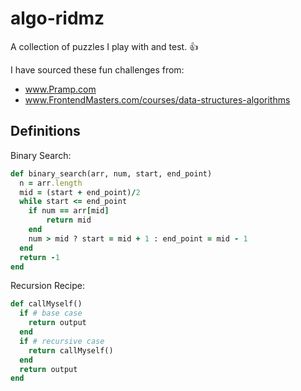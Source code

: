 # algo-ridmz

A collection of puzzles I play with and test. :+1:

I have sourced these fun challenges from:

 * www.Pramp.com
 * www.FrontendMasters.com/courses/data-structures-algorithms


## Definitions

Binary Search:

```ruby
def binary_search(arr, num, start, end_point)
  n = arr.length
  mid = (start + end_point)/2
  while start <= end_point
    if num == arr[mid]
    	return mid
    end
    num > mid ? start = mid + 1 : end_point = mid - 1
  end
  return -1
end
```

Recursion Recipe:
```ruby
def callMyself()
  if # base case
    return output
  end
  if # recursive case
    return callMyself()
  end
  return output
end
```
